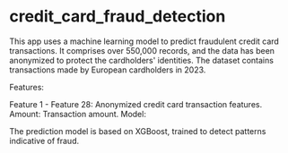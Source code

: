 # credit_card_fraud_detection

This app uses a machine learning model to predict fraudulent credit card transactions. It comprises over 550,000 records, and the data has been anonymized to protect the cardholders' identities. The dataset contains transactions made by European cardholders in 2023.

Features:

Feature 1 - Feature 28: Anonymized credit card transaction features.
Amount: Transaction amount.
Model:

The prediction model is based on XGBoost, trained to detect patterns indicative of fraud.
